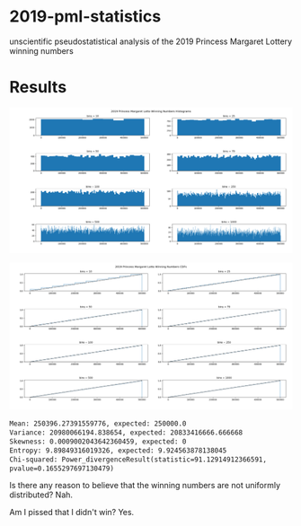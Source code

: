 # 2019-pml-statistics
unscientific pseudostatistical analysis of the 2019 Princess Margaret Lottery winning numbers

# Results

![Histograms of 2019 PML winning numbers](histograms.png)

![CDFs of 2019 PML winning numbers](cdfs.png)

```
Mean: 250396.27391559776, expected: 250000.0
Variance: 20980066194.838654, expected: 20833416666.666668
Skewness: 0.0009002043642360459, expected: 0
Entropy: 9.89849316019326, expected: 9.924563878138045
Chi-squared: Power_divergenceResult(statistic=91.12914912366591, pvalue=0.1655297697130479)
```

Is there any reason to believe that the winning numbers are not uniformly distributed? Nah.

Am I pissed that I didn't win? Yes.

